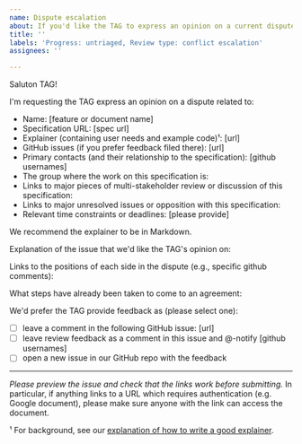 ```yaml
---
name: Dispute escalation
about: If you'd like the TAG to express an opinion on a current dispute
title: ''
labels: 'Progress: untriaged, Review type: conflict escalation'
assignees: ''

---
```


Saluton TAG!

I'm requesting the TAG express an opinion on a dispute related to:

  - Name: [feature or document name]
  - Specification URL: [spec url]
  - Explainer (containing user needs and example code)¹: [url]
  - GitHub issues (if you prefer feedback filed there): [url]
  - Primary contacts (and their relationship to the specification): [github usernames]
  - The group where the work on this specification is:
  - Links to major pieces of multi-stakeholder review or discussion of this specification: 
  - Links to major unresolved issues or opposition with this specification:
  - Relevant time constraints or deadlines: [please provide]

We recommend the explainer to be in Markdown.

Explanation of the issue that we'd like the TAG's opinion on:

Links to the positions of each side in the dispute (e.g., specific github comments):

What steps have already been taken to come to an agreement:

We'd prefer the TAG provide feedback as (please select one):

  - [ ] leave a comment in the following GitHub issue: [url]
  - [ ] leave review feedback as a comment in this issue and @-notify [github usernames]
  - [ ] open a new issue in our GitHub repo with the feedback

--------------------------

_Please preview the issue and check that the links work before submitting._ In particular, if anything links to a URL which requires authentication (e.g. Google document), please make sure anyone with the link can access the document.

¹ For background, see our [explanation of how to write a good explainer](https://w3ctag.github.io/explainers).

